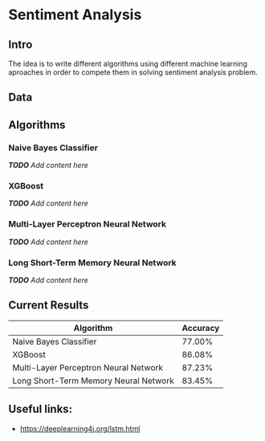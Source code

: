 # Sentiment Analysis

## Intro
The idea is to write different algorithms using different machine learning aproaches in order to compete them in solving sentiment analysis problem.

## Data

## Algorithms

### Naive Bayes Classifier

 ***TODO** Add content here*

### XGBoost

***TODO** Add content here*

### Multi-Layer Perceptron Neural Network

 ***TODO** Add content here*

### Long Short-Term Memory Neural Network

 ***TODO** Add content here*

## Current Results
| Algorithm                             | Accuracy |
| ------------------------------------- | -------- |
| Naive Bayes Classifier                |  77.00%  |
| XGBoost                               |  86.08%  |
| Multi-Layer Perceptron Neural Network |  87.23%  |
| Long Short-Term Memory Neural Network |  83.45%  |

## Useful links:

* https://deeplearning4j.org/lstm.html